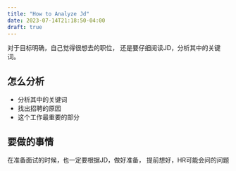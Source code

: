 ```yaml
---
title: "How to Analyze Jd"
date: 2023-07-14T21:18:50-04:00
draft: true
---
```

对于目标明确，自己觉得很想去的职位，
还是要仔细阅读JD，分析其中的关键词。

## 怎么分析

- 分析其中的关键词
- 找出招聘的原因
- 这个工作最重要的部分

## 要做的事情

在准备面试的时候，也一定要根据JD，做好准备，
提前想好，HR可能会问的问题
